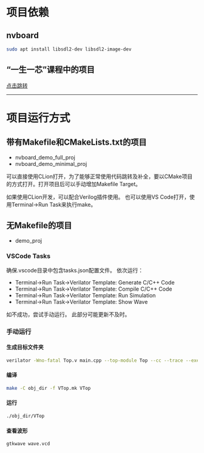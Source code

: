 # 项目依赖
## nvboard
```bash
sudo apt install libsdl2-dev libsdl2-image-dev
```
## “一生一芯”课程中的项目
[点击跳转](ysyx/config_doc.md)

****
# 项目运行方式
## 带有Makefile和CMakeLists.txt的项目
- nvboard_demo_full_proj
- nvboard_demo_minimal_proj

可以直接使用CLion打开，为了能够正常使用代码跳转及补全，要以CMake项目的方式打开。打开项目后可以手动增加Makefile Target。

如果使用CLion开发，可以配合Verilog插件使用。
也可以使用VS Code打开，使用Terminal->Run Task来执行make。

## 无Makefile的项目
- demo_proj
### VSCode Tasks
确保.vscode目录中包含tasks.json配置文件。
依次运行：
- Terminal->Run Task->Verilator Template: Generate C/C++ Code
- Terminal->Run Task->Verilator Template: Compile C/C++ Code
- Terminal->Run Task->Verilator Template: Run Simulation
- Terminal->Run Task->Verilator Template: Show Wave

如不成功，尝试手动运行。
此部分可能更新不及时。
### 手动运行
#### 生成目标文件夹
```bash
verilator -Wno-fatal Top.v main.cpp --top-module Top --cc --trace --exe
```
#### 编译
```bash
make -C obj_dir -f VTop.mk VTop
```
#### 运行
```bash
./obj_dir/VTop
```
#### 查看波形
```bash
gtkwave wave.vcd
```

